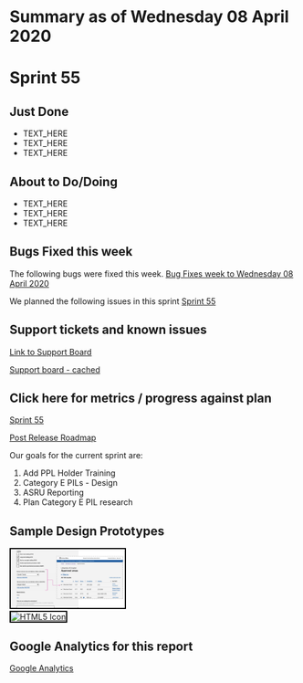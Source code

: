 # Summary as of Wednesday 08 April 2020 

# Sprint 55

## Just Done
* TEXT_HERE
* TEXT_HERE
* TEXT_HERE

## About to Do/Doing
* TEXT_HERE
* TEXT_HERE
* TEXT_HERE

## Bugs Fixed this week
The following bugs were fixed this week.
[Bug Fixes week to Wednesday 08 April 2020](graphs/bugs08042020.png)

We planned the following issues in this sprint 
[Sprint 55](graphs/sprint08042020.png)

## Support tickets and known issues
[Link to Support Board](https://collaboration.homeoffice.gov.uk/jira/secure/RapidBoard.jspa?rapidView=1717&selectedIssue=ASSB-253)

[Support board - cached](graphs/supportBoard08042020.png)

## Click here for metrics / progress against plan
[Sprint 55](graphs/progress08042020.png)

[Post Release Roadmap](graphs/roadmap08042020.png)

Our goals for the current sprint are:
1. Add PPL Holder Training 
2. Category E PILs - Design 
3. ASRU Reporting
4. Plan Category E PIL research

## Sample Design Prototypes
<a href="graphs/proto1_08042020.png"><img src="graphs/proto1_08042020.png" alt="HTML5 Icon" width="200" style="border:2px solid black"></a>
<br>
<a href="graphs/proto2_08042020.png"><img src="graphs/proto2_08042020.png" alt="HTML5 Icon" width="200" style="border:2px solid black"></a>
<br>


## Google Analytics for this report
[Google Analytics](graphs/GA08042020.png)

